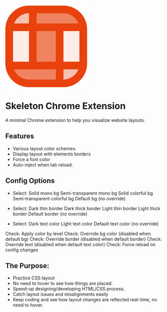 ![Skeleton Layout](images/icon.svg)

# Skeleton Chrome Extension

A minimal Chrome extension to help you visualize website layouts.

## Features

- Various layout color schemes.
- Display layout with elements borders
- Force a font color
- Auto-inject when tab reload.

## Config Options

- Select:
  Solid mono bg
  Semi-transparent mono bg
  Solid colorful bg
  Semi-transparent colorful bg
  Default bg (no override)

- Select:
  Dark thin border
  Dark thick border
  Light thin border
  Light thick border
  Default border (no override)

- Select:
  Dark text color
  Light text color
  Default text color (no override)

Check: Apply color by level
Check: Override bg color (disabled when default bg)
Check: Override border (disabled when default border)
Check: Override text (disabled when default text color)
Check: Force reload on config changes

## The Purpose:

- Practice CSS layout
- No need to hover to see how things are placed.
- Speed-up designing/developing HTML/CSS process.
- Catch layout issues and misalignments easily
- Keep coding and see how layout changes are reflected real-time, no need to hover.
